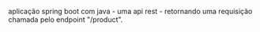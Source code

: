 aplicação spring boot com java - uma api rest - retornando uma requisição chamada pelo endpoint "/product".
